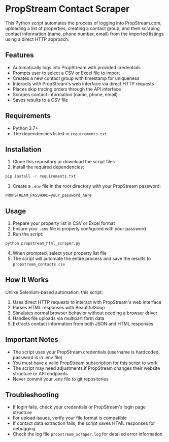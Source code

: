 # PropStream Contact Scraper

This Python script automates the process of logging into PropStream.com, uploading a list of properties, creating a contact group, and then scraping contact information (name, phone number, email) from the imported listings using a direct HTTP approach.

## Features

- Automatically logs into PropStream with provided credentials
- Prompts user to select a CSV or Excel file to import
- Creates a new contact group with timestamp for uniqueness
- Interacts with PropStream's web interface via direct HTTP requests
- Places skip tracing orders through the API interface
- Scrapes contact information (name, phone, email)
- Saves results to a CSV file

## Requirements

- Python 3.7+
- The dependencies listed in `requirements.txt`

## Installation

1. Clone this repository or download the script files
2. Install the required dependencies:

```bash
pip install -r requirements.txt
```

3. Create a `.env` file in the root directory with your PropStream password:

```
PROPSTREAM_PASSWORD=your_password_here
```

## Usage

1. Prepare your property list in CSV or Excel format
2. Ensure your `.env` file is properly configured with your password
3. Run the script:

```bash
python propstream_html_scraper.py
```

4. When prompted, select your property list file
5. The script will automate the entire process and save the results to `propstream_contacts.csv`

## How It Works

Unlike Selenium-based automation, this script:
1. Uses direct HTTP requests to interact with PropStream's web interface
2. Parses HTML responses with BeautifulSoup
3. Simulates normal browser behavior without needing a browser driver
4. Handles file uploads via multipart form data
5. Extracts contact information from both JSON and HTML responses

## Important Notes

- The script uses your PropStream credentials (username is hardcoded, password is in .env file)
- You must have a valid PropStream subscription for this script to work
- The script may need adjustments if PropStream changes their website structure or API endpoints
- Never commit your .env file to git repositories

## Troubleshooting

- If login fails, check your credentials or PropStream's login page structure
- For upload issues, verify your file format is compatible
- If contact data extraction fails, the script saves HTML responses for debugging
- Check the log file `propstream_scraper.log` for detailed error information 